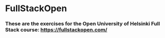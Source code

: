 # FullStackOpen
### These are the exercises for the Open University of Helsinki Full Stack course: https://fullstackopen.com/
